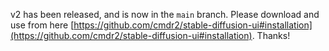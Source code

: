 v2 has been released, and is now in the `main` branch. Please download and use from here [https://github.com/cmdr2/stable-diffusion-ui#installation](https://github.com/cmdr2/stable-diffusion-ui#installation). Thanks!